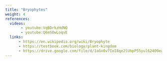 ```yaml
---
title: "Bryophytes"
weight: 4
references:
  videos:
       - youtube:VqBDrkzHdNQ
       - youtube:Q6mSOwLoqvE
  links:
      - https://en.wikipedia.org/wiki/Bryophyte
      - https://testbook.com/biology/plant-kingdom
      - https://drive.google.com/file/d/1aGx0v7IoI8qe2lUhpP55yul624O9egHm/view
---
```

